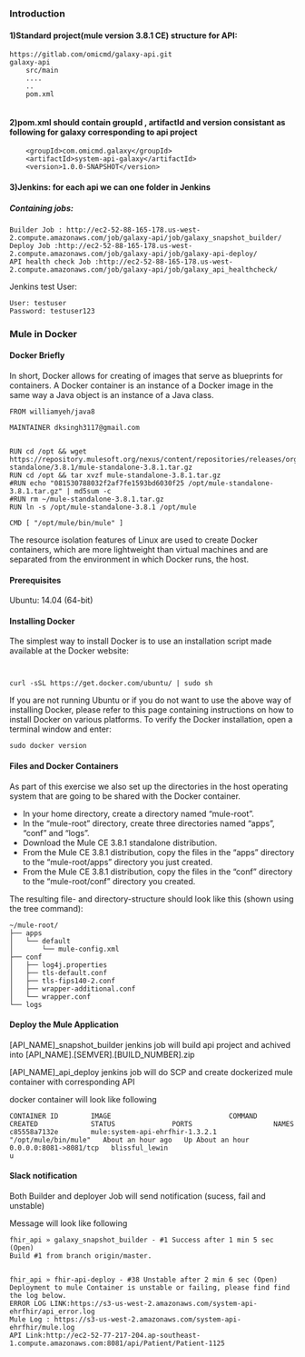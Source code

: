 ### Introduction 

#### 1)Standard project(mule version 3.8.1 CE) structure for API:
~~~
https://gitlab.com/omicmd/galaxy-api.git 
galaxy-api
 	src/main
 	....
 	..
 	pom.xml
 
~~~


#### 2)pom.xml should contain groupId , artifactId and version consistant as following for galaxy corresponding to api project   
~~~ 
    <groupId>com.omicmd.galaxy</groupId>
	<artifactId>system-api-galaxy</artifactId>
    <version>1.0.0-SNAPSHOT</version>                   
~~~


#### 3)Jenkins: for each api we can one folder in Jenkins 

##### Containing jobs:
~~~
Builder Job : http://ec2-52-88-165-178.us-west-2.compute.amazonaws.com/job/galaxy-api/job/galaxy_snapshot_builder/  
Deploy Job :http://ec2-52-88-165-178.us-west-2.compute.amazonaws.com/job/galaxy-api/job/galaxy-api-deploy/
API health check Job :http://ec2-52-88-165-178.us-west-2.compute.amazonaws.com/job/galaxy-api/job/galaxy_api_healthcheck/ 
~~~ 
 
Jenkins test User:

~~~
User: testuser  
Password: testuser123
~~~ 
 

### Mule in Docker

#### Docker Briefly

In short, Docker allows for creating of images that serve as blueprints for containers. A Docker container is an instance of a Docker image in the same way a Java object is an instance of a Java class.
~~~
FROM williamyeh/java8

MAINTAINER dksingh3117@gmail.com


RUN cd /opt && wget https://repository.mulesoft.org/nexus/content/repositories/releases/org/mule/distributions/mule-standalone/3.8.1/mule-standalone-3.8.1.tar.gz
RUN cd /opt && tar xvzf mule-standalone-3.8.1.tar.gz
#RUN echo "081530788032f2af7fe1593bd6030f25 /opt/mule-standalone-3.8.1.tar.gz" | md5sum -c
#RUN rm ~/mule-standalone-3.8.1.tar.gz
RUN ln -s /opt/mule-standalone-3.8.1 /opt/mule

CMD [ "/opt/mule/bin/mule" ]
~~~

The resource isolation features of Linux are used to create Docker containers, which are more lightweight than virtual machines and are separated from the environment in which Docker runs, the host.

#### Prerequisites
Ubuntu:
14.04 (64-bit)

#### Installing Docker
The simplest way to install Docker is to use an installation script made available at the Docker website:
~~~


curl -sSL https://get.docker.com/ubuntu/ | sudo sh
~~~
If you are not running Ubuntu or if you do not want to use the above way of installing Docker, please refer to this page containing instructions on how to install Docker on various platforms.
To verify the Docker installation, open a terminal window and enter:

~~~
sudo docker version
~~~

#### Files and Docker Containers

As part of this exercise we also set up the directories in the host operating system that are going to be shared with the Docker container.

- In your home directory, create a directory named “mule-root”.
- In the “mule-root” directory, create three directories named “apps”, “conf” and “logs”.
- Download the Mule CE 3.8.1 standalone distribution.
- From the Mule CE 3.8.1 distribution, copy the files in the “apps” directory to the “mule-root/apps” directory you just created.
- From the Mule CE 3.8.1 distribution, copy the files in the “conf” directory to the “mule-root/conf” directory you created.

The resulting file- and directory-structure should look like this (shown using the tree command):
~~~
~/mule-root/
├── apps
│   └── default
│       └── mule-config.xml
├── conf
│   ├── log4j.properties
│   ├── tls-default.conf
│   ├── tls-fips140-2.conf
│   ├── wrapper-additional.conf
│   └── wrapper.conf
└── logs
~~~

#### Deploy the Mule Application

[API_NAME]_snapshot_builder jenkins job  will build api project and achived into [API_NAME].[SEMVER].[BUILD_NUMBER].zip 

[API_NAME]_api_deploy jenkins job will do SCP and create dockerized mule container with corresponding 
 API

docker container will look like following 

~~~
CONTAINER ID        IMAGE                             COMMAND                CREATED             STATUS              PORTS                    NAMES
c85558a7132e        mule:system-api-ehrfhir-1.3.2.1   "/opt/mule/bin/mule"   About an hour ago   Up About an hour    0.0.0.0:8081->8081/tcp   blissful_lewin
u
~~~

#### Slack notification 

Both Builder and deployer Job will send notification (sucess, fail and unstable)

Message will look like following 
~~~
fhir_api » galaxy_snapshot_builder - #1 Success after 1 min 5 sec (Open)
Build #1 from branch origin/master.


fhir_api » fhir-api-deploy - #38 Unstable after 2 min 6 sec (Open)
Deployment to mule Container is unstable or failing, please find find the log below. 
ERROR LOG LINK:https://s3-us-west-2.amazonaws.com/system-api-ehrfhir/api_error.log
Mule Log : https://s3-us-west-2.amazonaws.com/system-api-ehrfhir/mule.log
API Link:http://ec2-52-77-217-204.ap-southeast-1.compute.amazonaws.com:8081/api/Patient/Patient-1125
~~~




